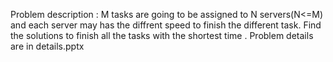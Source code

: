 
Problem description :
 M tasks are going to be assigned to N servers(N<=M) and each server may has the diffrent speed to finish the different task. Find the solutions to finish all the tasks with the shortest time .
 Problem details are in details.pptx
